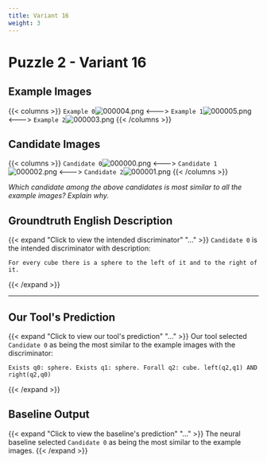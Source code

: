 ```yaml
---
title: Variant 16
weight: 3
---
```


# Puzzle 2 - Variant 16

## Example Images
{{< columns >}}
`Example 0`![000004.png](/clevr-variants/agreement/fovariant-16/render/images/CLEVR_val_000004.png)
<--->
`Example 1`![000005.png](/clevr-variants/agreement/fovariant-16/render/images/CLEVR_val_000005.png)
<--->
`Example 2`![000003.png](/clevr-variants/agreement/fovariant-16/render/images/CLEVR_val_000003.png)
{{< /columns >}}

## Candidate Images
{{< columns >}}
`Candidate 0`![000000.png](/clevr-variants/agreement/fovariant-16/render/images/CLEVR_val_000000.png)
<--->
`Candidate 1`![000002.png](/clevr-variants/agreement/fovariant-16/render/images/CLEVR_val_000002.png)
<--->
`Candidate 2`![000001.png](/clevr-variants/agreement/fovariant-16/render/images/CLEVR_val_000001.png)
{{< /columns >}}

*Which candidate among the above candidates is most similar to all the example images? Explain why.*

## Groundtruth English Description

{{< expand "Click to view the intended discriminator" "..." >}}
`Candidate 0` is the intended discriminator with description:
```plaintext 
For every cube there is a sphere to the left of it and to the right of it.
```
{{< /expand >}}

---



## Our Tool's Prediction

{{< expand "Click to view our tool's prediction" "..." >}}
Our tool selected `Candidate 0` as being the most similar to the example images with the discriminator:
```plaintext
Exists q0: sphere. Exists q1: sphere. Forall q2: cube. left(q2,q1) AND right(q2,q0)
```
{{< /expand >}}



## Baseline Output

{{< expand "Click to view the baseline's prediction" "..." >}}
The neural baseline selected `Candidate 0` as being the most similar to the example images.
{{< /expand >}}

